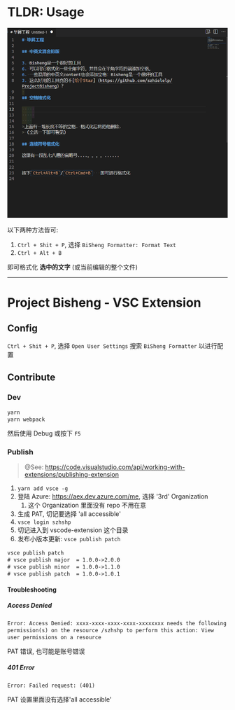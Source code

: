 


# TLDR: Usage

![](./assets/demo.gif)

以下两种方法皆可:

1. `Ctrl + Shit + P`, 选择 `BiSheng Formatter: Format Text`
2. `Ctrl + Alt + B`

即可格式化 **选中的文字** (或当前编辑的整个文件)


---------------------

# Project Bisheng - VSC Extension

## Config

`Ctrl + Shit + P`, 选择 `Open User Settings` 搜索 `BiSheng Formatter` 以进行配置

## Contribute

### Dev

```
yarn
yarn webpack
```

然后使用 Debug 或按下 `F5`


### Publish

> @See: https://code.visualstudio.com/api/working-with-extensions/publishing-extension

1. `yarn add vsce -g` 
2. 登陆 Azure: https://aex.dev.azure.com/me, 选择 '3rd' Organization
   1. 这个 Organization 里面没有 repo 不用在意
3. 生成 PAT, 切记要选择 'all accessible'
4. `vsce login szhshp`
5. 切记进入到 vscode-extension 这个目录 
6. 发布小版本更新: `vsce publish patch`

```
vsce publish patch
# vsce publish major  = 1.0.0->2.0.0
# vsce publish minor  = 1.0.0->1.1.0
# vsce publish patch  = 1.0.0->1.0.1
```

#### Troubleshooting

##### Access Denied

```
Error: Access Denied: xxxx-xxxx-xxxx-xxxx-xxxxxxxx needs the following permission(s) on the resource /szhshp to perform this action: View user permissions on a resource
```

PAT 错误, 也可能是账号错误


##### 401 Error

```
Error: Failed request: (401)
```

PAT 设置里面没有选择'all accessible'
